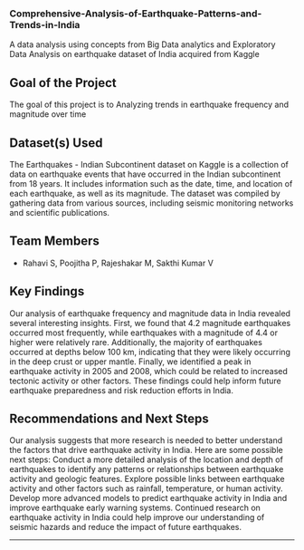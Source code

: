 ### Comprehensive-Analysis-of-Earthquake-Patterns-and-Trends-in-India
A data analysis using concepts from Big Data analytics and Exploratory Data Analysis on earthquake dataset of India acquired from Kaggle 

## Goal of the Project

The goal of this project is to Analyzing trends in earthquake frequency and magnitude over time

## Dataset(s) Used

The Earthquakes - Indian Subcontinent dataset on Kaggle is a collection of data on earthquake events that have occurred in the Indian subcontinent from 18 years. It includes information such as the date, time, and location of each earthquake, as well as its magnitude. The dataset was compiled by gathering data from various sources, including seismic monitoring networks and scientific publications.

## Team Members

- Rahavi S, Poojitha P, Rajeshakar M, Sakthi Kumar V

## Key Findings

Our analysis of earthquake frequency and magnitude data in India revealed several interesting insights. First, we found that 4.2 magnitude earthquakes occurred most frequently, while earthquakes with a magnitude of 4.4 or higher were relatively rare. Additionally, the majority of earthquakes occurred at depths below 100 km, indicating that they were likely occurring in the deep crust or upper mantle. Finally, we identified a peak in earthquake activity in 2005 and 2008, which could be related to increased tectonic activity or other factors. These findings could help inform future earthquake preparedness and risk reduction efforts in India.

## Recommendations and Next Steps

Our analysis suggests that more research is needed to better understand the factors that drive earthquake activity in India. Here are some possible next steps:
Conduct a more detailed analysis of the location and depth of earthquakes to identify any patterns or relationships between earthquake activity and geologic features.
Explore possible links between earthquake activity and other factors such as rainfall, temperature, or human activity.
Develop more advanced models to predict earthquake activity in India and improve earthquake early warning systems.
Continued research on earthquake activity in India could help improve our understanding of seismic hazards and reduce the impact of future earthquakes.

---

